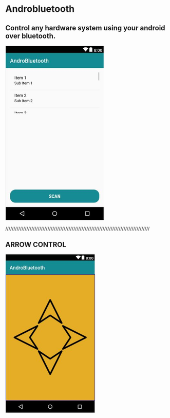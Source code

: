 # Androbluetooth
## Control any hardware system using your android over bluetooth.
![](Screenshot/scan.JPG)

/////////////////////////////////////////////////////////////////////////////////////////

## ARROW CONTROL
![](Screenshot/arrows.JPG)
